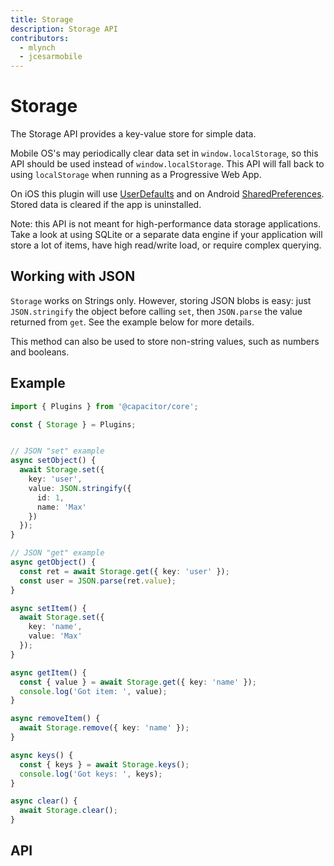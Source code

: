 ```yaml
---
title: Storage
description: Storage API
contributors:
  - mlynch
  - jcesarmobile
---
```


<plugin-platforms platforms="pwa,ios,android"></plugin-platforms>

# Storage

The Storage API provides a key-value store for simple data.

Mobile OS's may periodically clear data set in `window.localStorage`, so this API should be used instead of `window.localStorage`. This API will fall back to using `localStorage` when running as a Progressive Web App.

On iOS this plugin will use [UserDefaults](https://developer.apple.com/documentation/foundation/userdefaults) and on Android [SharedPreferences](https://developer.android.com/reference/android/content/SharedPreferences). Stored data is cleared if the app is uninstalled.

Note: this API is not meant for high-performance data storage applications. Take a look at using SQLite or a separate data engine if your application will store a lot of items, have high read/write load, or require complex querying.

<plugin-api index="true" name="storage"></plugin-api>

## Working with JSON

`Storage` works on Strings only. However, storing JSON blobs is easy: just `JSON.stringify` the object before calling `set`, then `JSON.parse` the value returned from `get`. See the
example below for more details.

This method can also be used to store non-string values, such as numbers and booleans.

## Example

```typescript
import { Plugins } from '@capacitor/core';

const { Storage } = Plugins;


// JSON "set" example
async setObject() {
  await Storage.set({
    key: 'user',
    value: JSON.stringify({
      id: 1,
      name: 'Max'
    })
  });
}

// JSON "get" example
async getObject() {
  const ret = await Storage.get({ key: 'user' });
  const user = JSON.parse(ret.value);
}

async setItem() {
  await Storage.set({
    key: 'name',
    value: 'Max'
  });
}

async getItem() {
  const { value } = await Storage.get({ key: 'name' });
  console.log('Got item: ', value);
}

async removeItem() {
  await Storage.remove({ key: 'name' });
}

async keys() {
  const { keys } = await Storage.keys();
  console.log('Got keys: ', keys);
}

async clear() {
  await Storage.clear();
}
```

## API

<plugin-api name="storage"></plugin-api>

